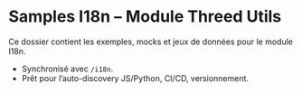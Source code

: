 # Samples I18n – Module Threed Utils

Ce dossier contient les exemples, mocks et jeux de données pour le module I18n.
- Synchronisé avec `/i18n`.
- Prêt pour l’auto-discovery JS/Python, CI/CD, versionnement.
